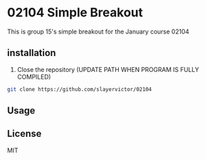 # 02104 Simple Breakout
This is group 15's simple breakout for the January course 02104

## installation
1. Close the repository (UPDATE PATH WHEN PROGRAM IS FULLY COMPILED)
```bash
git clone https://github.com/slayervictor/02104
```

## Usage

## License
MIT
